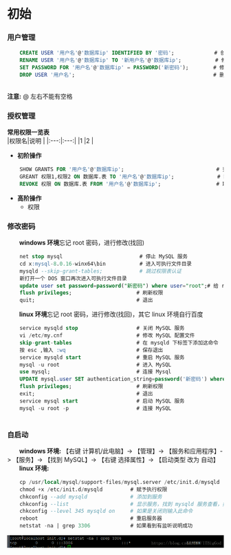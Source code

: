 # 初始
### 用户管理


```sql
    CREATE USER '用户名'@'数据库ip' IDENTIFIED BY '密码';             # 创建新用户
    RENAME USER '用户名'@'数据库ip' TO '新用户名'@'数据库ip';           # 修改用户
    SET PASSWORD FOR '用户名'@'数据库ip' = PASSWORD('新密码');        # 修改密码
    DROP USER '用户名';                                             # 删除用户
    

```
**注意:** @ 左右不能有空格
### 授权管理
**常用权限一览表**  
|权限名|说明  |
|:---:|:---:|
|1    |2    |

* **初阶操作**

```sql
    SHOW GRANTS FOR '用户名'@'数据库ip';                              # 查看用户权限
    GREANT 权限1,权限2 ON 数据库.表 TO '用户名'@'数据库ip';              # 授权
    REVOKE 权限 ON 数据库.表 FROM '用户名'@'数据库ip';                  # 取消权限
```
* **高阶操作**
    * 权限 
    




### 修改密码
&emsp;&emsp;**windows 环境**忘记 root 密码，进行修改(找回)

```sql
    net stop mysql                         # 停止 MySQL 服务
    cd x:mysql-8.0.16-winx64\bin           # 进入可执行文件目录
    mysqld --skip-grant-tables;            # 跳过权限表认证
    新打开一个 DOS 窗口再次进入可执行文件目录
    update user set password=password("新密码") where user="root";# 给 root 设置新密码
    flush privileges;                     # 刷新权限
    quit;                                 # 退出
```
&emsp;&emsp;**linux 环境**忘记 root 密码，进行修改(找回)，其它 linux 环境自行百度

```sql
    service mysqld stop                   # 关闭 MySQL 服务
    vi /etc/my.cnf                        # 修改 MySQL 配置文件
    skip-grant-tables                     # 在 mysqld 下标签下添加这命令
    按 esc ,输入 :wq                       # 保存退出
    service mysqld start                  # 重启 MySQL 服务
    mysql -u root                         # 进入 MySQL
    use mysql;                            # 连接 Mysql
    UPDATE mysql.user SET authentication_string=password('新密码') where user='root';    # 修改密码
    flush privileges;                     # 刷新权限
    exit;                                 # 退出
    service mysql start                   # 启动 MySQL 服务
    mysql -u root -p                      # 连接 MySQL
    
```
### 自启动
&emsp;&emsp;**windows 环境:** 【右键 计算机/此电脑】-> 【管理】-> 【服务和应用程序】-> 【服务】-> 【找到 MySQL】-> 【右键 选择属性】-> 【启动类型 改为 自动】
&emsp;&emsp;**linux 环境:**
```sql
    cp /usr/local/mysql/support-files/mysql.server /etc/init.d/mysqld            # 拷贝并重命名
    chmod +x /etc/init.d/mysqld         # 赋予执行权限
    chkconfig --add mysqld              # 添加到服务
    chkconfig --list                    # 显示服务，找到 mysqld 服务查看，如果 3、4、5 是on/开启即成功
    chkconfig --level 345 mysqld on     # 如果是关闭则输入此命令
    reboot                              # 重启服务器
    netstat -na | grep 3306             # 如果看到有监听说明成功
```
![](/assets/20180702190816838.png)




















